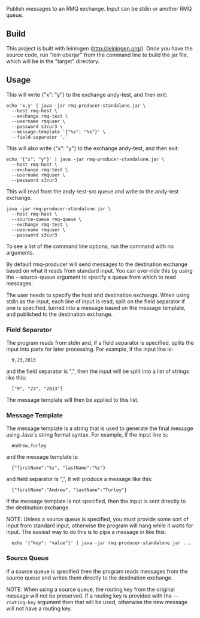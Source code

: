 Publish messages to an RMQ exchange. Input can be stdin or another RMQ queue.

## Build

This project is built with leiningen (http://leiningen.org/). Once you
have the source code, run "lein uberjar" from the command line to
build the jar file, which will be in the "target" directory.

## Usage

This will write {"x": "y"} to the exchange andy-test, and then
exit:

```
echo 'x,y' | java -jar rmq-producer-standalone.jar \
  --host rmq-host \
  --exchange rmq-test \
  --username rmquser \
  --password s3cur3 \
  --message-template '{"%s": "%s"}' \
  --field-separator ','
```

This will also write {"x": "y"} to the exchange andy-test, and then
exit:

```
echo '{"x": "y"}' | java -jar rmq-producer-standalone.jar \
  --host rmq-host \
  --exchange rmq-test \
  --username rmquser \
  --password s3cur3
```

This will read from the andy-test-src queue and write to the andy-test
exchange.

```
java -jar rmq-producer-standalone.jar \
  --host rmq-host \
  --source-queue rmq-queue \
  --exchange rmq-test \
  --username rmquser \
  --password s3cur3
```

To see a list of the command line options, run the command with no
arguments.

By default rmq-producer will send messages to the destination exchange
based on what it reads from standard input. You can over-ride this by
using the --source-queue argument to specify a queue from which to
read messages.

The user needs to specify the host and destination exchange. When
using stdin as the input, each line of input is read, split on the
field separator if one is specified, turned into a message based on
the message template, and published to the destination exchange.

### Field Separator

The program reads from stdin and, if a field separator is specified,
splits the input into parts for later processing. For example, if the
input line is:

```
  9,23,2013
```

and the field separator is ",", then the input will be split into a
list of strings like this:

```
  ["9", "23", "2013"]
```

The message template will then be applied to this list.

### Message Template

The message template is a string that is used to generate the final
message using Java's string format syntax. For example, if the input
line is:

```
  Andrew,Turley
```

and the message template is:

```
  {"firstName":"%s", "lastName":"%s"}
```

and field separator is ",", it will produce a message like this:

```
  {"firstName":"Andrew", "lastName":"Turley"}
```

If the message template is not specified, then the input is sent
directly to the destination exchange.

NOTE: Unless a source queue is specified, you must provide some sort
of input from standard input, otherwise the program will hang while it
waits for input. The easiest way to do this is to pipe a message in
like this:

```
  echo '{"key": "value"}' | java -jar rmq-producer-standalone.jar ...
```

### Source Queue

If a source queue is specified then the program reads messages from
the source queue and writes them directly to the destination exchange.

NOTE: When using a source queue, the routing key from the original
message will not be preserved. If a routing key is provided with the
`--routing-key` argument then that will be used, otherwise the new
message will not have a routing key.

